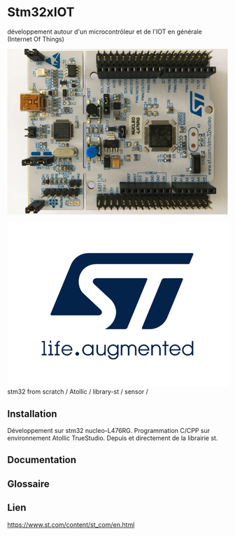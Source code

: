 # Stm32xIOT
développement autour d'un microcontrôleur et de l'IOT en générale (Internet Of Things) 

[![st_logo](./img/nucleo_L476RG.JPG)](https://www.st.com/content/st_com/en.html) <br> 

[![st_logo](./img/st_logo.png)](https://www.st.com/content/st_com/en.html) <br> 
stm32 from scratch / Atollic / library-st / sensor /

   
Installation
------------
Développement sur stm32 nucleo-L476RG.
Programmation C/CPP sur environnement Atollic TrueStudio.
Depuis et directement de la librairie st.
 


Documentation
-------------







Glossaire
---------


Lien
---------
https://www.st.com/content/st_com/en.html
